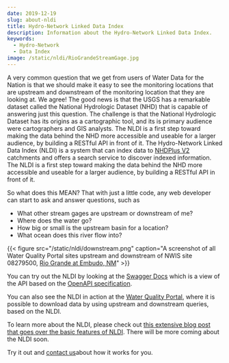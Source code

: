 ```yaml
---
date: 2019-12-19
slug: about-nldi
title: Hydro-Network Linked Data Index
description: Information about the Hydro-Network Linked Data Index.
keywords:
  - Hydro-Network
  - Data Index
image: /static/nldi/RioGrandeStreamGage.jpg
---
```


A very common question that we get from users of Water Data for the Nation is that we should make it easy to see the monitoring locations that are upstream and downstream of the monitoring location that they are looking at.  We agree! The good news is that the USGS has a remarkable dataset called the National Hydrologic Dataset (NHD) that is capable of answering just this question.  The challenge is that the National Hydrologic Dataset has its origins as a cartographic tool, and its is primary audience were cartographers and GIS analysts.  The NLDI is a first step toward making the data behind the NHD more accessible and useable for a larger audience, by building a RESTful API in front of it. The Hydro-Network Linked Data Index (NLDI)  is a system that can index data to [NHDPlus V2](http://www.horizon-systems.com/NHDPlus/V2NationalData.php) catchments and offers a search service to discover indexed information. The NLDI is a first step toward making the data behind the NHD more accessible and useable for a larger audience, by building a RESTful API in front of it.

So what does this MEAN?  That with just a little code, any web developer can start to ask and answer questions, such as

* What other stream gages are upstream or downstream of me?
* Where does the water go?
* How big or small is the upstream basin for a location?
* What ocean does this river flow into?

{{< figure src="/static/nldi/downstream.png" caption="A screenshot of all Water Quality Portal sites upstream and downstream of NWIS site 08279500, [Rio Grande at Embudo, NM](https://waterdata.usgs.gov/monitoring-location/08279500/)" >}}

You can try out the NLDI by looking at the [Swagger Docs](/api/nldi/swagger-ui.html) which is a view of the API based on the [OpenAPI specification](https://www.openapis.org/).  

You can also see the NLDI in action at the [Water Quality Portal](https://www.waterqualitydata.us/portal/#nldiurl=https%3A%2F%2Fcida.usgs.gov%2Fnldi%2Fnwissite%2FUSGS-05428500%2Fnavigate%2FUT%2Fwqp%3Fdistance%3D&mimeType=csv), where it is possible to download data by using upstream and downstream queries, based on the NLDI.

To learn more about the NLDI, please check out [this extensive blog post that goes over the basic features of NLDI](https://waterdata.usgs.gov/blog/nldi-intro/).  There will be more coming about the NLDI soon.

Try it out and [contact us](https://water.usgs.gov/contact/gsanswers?pemail=gs-w_water_data_for_the_nation&subject=Water%20Data%20for%20the%20Nation%20Labs%20Feedback&viewnote=%3CH1%3EUSGS+NLDI+Feedback%3C/H1%3E)about how it works for you.
